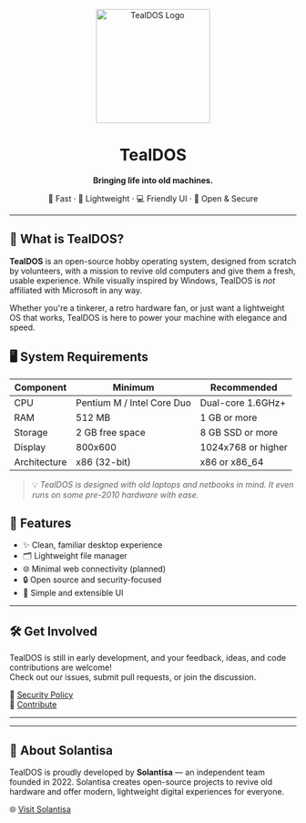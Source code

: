 <p align="center">
  <img src="https://tealdos.github.io/assets/tealdos-logo.png" alt="TealDOS Logo" width="200"/>
</p>

<h1 align="center">TealDOS</h1>
<p align="center"><strong>Bringing life into old machines.</strong></p>
<p align="center">
  🚀 Fast &middot; 🧊 Lightweight &middot; 💻 Friendly UI &middot; 🔐 Open & Secure
</p>

---

## 🧠 What is TealDOS?

**TealDOS** is an open-source hobby operating system, designed from scratch by volunteers, with a mission to revive old computers and give them a fresh, usable experience. While visually inspired by Windows, TealDOS is *not* affiliated with Microsoft in any way.

Whether you're a tinkerer, a retro hardware fan, or just want a lightweight OS that works, TealDOS is here to power your machine with elegance and speed.

## 🖥️ System Requirements

| Component        | Minimum                      | Recommended                 |
|------------------|------------------------------|-----------------------------|
| CPU              | Pentium M / Intel Core Duo   | Dual-core 1.6GHz+           |
| RAM              | 512 MB                       | 1 GB or more                |
| Storage          | 2 GB free space              | 8 GB SSD or more            |
| Display          | 800x600                      | 1024x768 or higher          |
| Architecture     | x86 (32-bit)                 | x86 or x86_64               |

> 💡 *TealDOS is designed with old laptops and netbooks in mind. It even runs on some pre-2010 hardware with ease.*

## 🧩 Features

- ✨ Clean, familiar desktop experience
- 🗂️ Lightweight file manager
- 🌐 Minimal web connectivity (planned)
- 🔒 Open source and security-focused
- 🎨 Simple and extensible UI

---

## 🛠️ Get Involved

TealDOS is still in early development, and your feedback, ideas, and code contributions are welcome!  
Check out our issues, submit pull requests, or join the discussion.

📌 [Security Policy](./SECURITY.md)  
🧠 [Contribute](./CONTRIBUTING.md)

---

---

## 🏢 About Solantisa

TealDOS is proudly developed by **Solantisa** — an independent team founded in 2022. Solantisa creates open-source projects to revive old hardware and offer modern, lightweight digital experiences for everyone.

🌐 [Visit Solantisa](https://solantisa.github.io)
